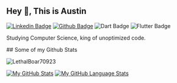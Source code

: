## Hey 👋, This is Austin

[![Linkedin Badge](https://img.shields.io/badge/-AustinMetke-0072b1?style=flat&logo=Linkedin&logoColor=white&link=https://www.linkedin.com/in/austin-metke/)](https://www.linkedin.com/in/austin-metke/) [![Github Badge](https://img.shields.io/badge/-LethalBoar70923-grey?style=flat&logo=github&logoColor=white&link=https://github.com/LethalBoar70923/)](https://www.github.com/LethalBoar70923/) ![Dart Badge](https://img.shields.io/badge/Dart-0175C2?style=for-the-badge&logo=dart&logoColor=white) ![Flutter Badge]({https://img.shields.io/badge/Flutter-02569B?style=for-the-badge&logo=flutter&logoColor=white})





<p align='left'>Studying Computer Science, king of unoptimized code.</p>
## Some of my Github Stats
<p> <img src=https://komarev.com/ghpvc/?username=LethalBoar70923 alt=LethalBoar70923 /> </p>

[![My GitHub Stats](https://github-readme-stats.vercel.app/api/?username=LethalBoar70923&count_private=true&theme=tokyonight&showicons=true)]()
[![My GitHub Language Stats](https://github-readme-stats.vercel.app/api/top-langs/?username=LethalBoar70923&langs_count=5&theme=tokyonight)]()
